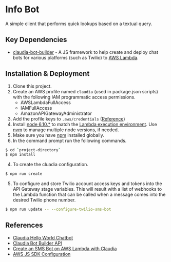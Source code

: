 Info Bot
============

A simple client that performs quick lookups based on a textual query.

Key Dependencies
------------
* [claudia-bot-builder](https://github.com/claudiajs/claudia-bot-builder) - A JS framework to help create and deploy chat bots for various platforms (such as Twilio) to [AWS Lambda](https://aws.amazon.com/documentation/lambda/).

## Installation & Deployment
1. Clone this project.
2. Create an AWS profile named `claudia` (used in package.json scripts) with the following IAM programmatic access permissions.
    - AWSLambdaFullAccess
    - IAMFullAccess
    - AmazonAPIGatewayAdministrator
3. Add the profile keys to `.aws/credentials` ([Reference](https://claudiajs.com/tutorials/installing.html))
4. Install [node 6.10.*](https://nodejs.org) to match the [Lambda execution environment](http://docs.aws.amazon.com/lambda/latest/dg/current-supported-versions.html). Use [nvm](https://modernfidelity.github.io/blog/multiple-node-versions-with-brew-and-nvm/) to manage multiple node versions, if needed.
5. Make sure you have [npm](https://www.npmjs.org/) installed globally.
6. In the command prompt run the following commands.
```sh
$ cd `project-directory`
$ npm install
```
4. To create the cluadia configuration.
```sh
$ npm run create
```
5. To configure and store Twilio account access keys and tokens into the API Gateway stage variables. This will result with a list of webhooks to the Lambda function that can be called when a message comes into the desired Twilio phone number.
```sh
$ npm run update -- --configure-twilio-sms-bot
```

References
------------
* [Claudia Hello World Chatbot](https://claudiajs.com/tutorials/hello-world-chatbot.html)
* [Claudia Bot Builder API](https://github.com/claudiajs/claudia-bot-builder/blob/master/docs/API.md)
* [Create an SMS Bot on AWS Lambda with Claudia](https://www.twilio.com/blog/2016/12/create-an-sms-bot-on-aws-lambda-with-claudia-js.html)
* [AWS JS SDK Configuration](http://docs.aws.amazon.com/sdk-for-javascript/v2/developer-guide/configuring-the-jssdk.html)
